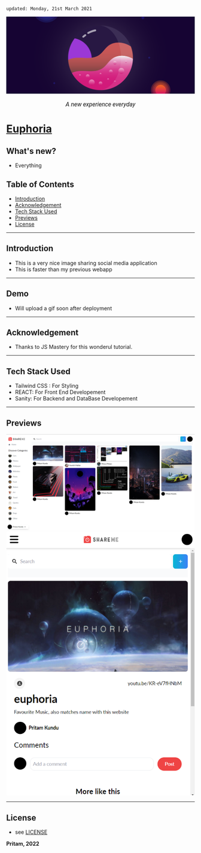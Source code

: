     updated: Monday, 21st March 2021

<div align=center>
    <a href="https://euphoria-pritam.netlify.app/"><img width=800 src="assets/banner.png" alt="Euphoria"></a>
    <p style="font-family: roboto, calibri; font-size:12pt; font-style:italic"> A new experience everyday </p>
</div>

# [Euphoria](https://github.com/warmachine028/Euphoria)

## What's new?

- Everything

## Table of Contents

- [Introduction](#introduction)
- [Acknowledgement](#acknowledgement)
- [Tech Stack Used](#tech-stack-used)
- [Previews](#previews)
- [License](#license)

---

## Introduction

- This is a very nice image sharing social media application
- This is faster than my previous webapp

---

## Demo

- Will upload a gif soon after deployment
<!-- ![Customizations](images/custom.gif) -->

---

## Acknowledgement

- Thanks to JS Mastery for this wonderul tutorial.

---

## Tech Stack Used

- Tailwind CSS : For Styling
- REACT: For Front End Developement
- Sanity: For Backend and DataBase Developement

---

## Previews

![Preview](assets/preview.png)
![Mobile-Preview](assets/mobile-preview.png)

---

## License

- see [LICENSE]

**Pritam, 2022**

<!-- Links  -->

[license]: https://github.com/warmachine028/euphoria/blob/main/LICENSE

[contributing]: https://github.com/warmachine028/Better-Calculator/blob/main/.github/CONTRIBUTING.md

[website]: "https://warmachine028.github.io/euphoria/"
